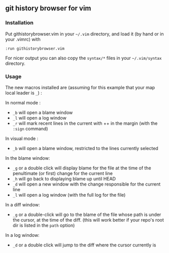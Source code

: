 ## git history browser for vim

### Installation

Put githistorybrowser.vim in your `~/.vim` directory,
and load it (by hand or in your .vimrc) with

    :run githistorybrowser.vim

For nicer output you can also copy the `syntax/*` files in your
`~/.vim/syntax` directory.

### Usage

The new macros installed are (assuming for this example that
your map local leader is `_`) :

In normal mode :

- `_b` will open a blame window
- `_l` will open a log window
- `_r` will mark recent lines in the current with ++ in the margin
  (with the `:sign` command)

In visual mode :

- `_b` will open a blame window, restricted to the lines currently selected

In the blame window:

- `_g` or a double click will display blame for the file at the time of the
  penultimate (or first) change for the current line
- `_h` will go back to displaying blame up until HEAD
- `_d` will open a new window with the change responsible for the current line
- `_l` will open a log window (with the full log for the file)

In a diff window:

- `_g` or a double-click will go to the blame of the file whose path is under
  the cursor, at the time of the diff. (this will work better if your repo's
  root dir is listed in the `path` option)

In a log window:

- `_d` or a double click will jump to the diff where the cursor currently is
